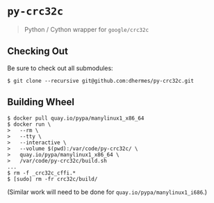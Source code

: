 # `py-crc32c`

> Python / Cython wrapper for `google/crc32c`

## Checking Out

Be sure to check out all submodules:

```
$ git clone --recursive git@github.com:dhermes/py-crc32c.git
```

## Building Wheel

```
$ docker pull quay.io/pypa/manylinux1_x86_64
$ docker run \
>   --rm \
>   --tty \
>   --interactive \
>   --volume $(pwd):/var/code/py-crc32c/ \
>   quay.io/pypa/manylinux1_x86_64 \
>   /var/code/py-crc32c/build.sh
...
$ rm -f _crc32c_cffi.*
$ [sudo] rm -fr crc32c/build/
```

(Similar work will need to be done for `quay.io/pypa/manylinux1_i686`.)
